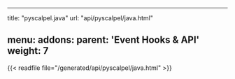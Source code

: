 
---
title: "pyscalpel.java"
url: "api/pyscalpel/java.html"

menu:
    addons:
        parent: 'Event Hooks & API'
        weight: 7
---

{{< readfile file="/generated/api/pyscalpel/java.html" >}}
